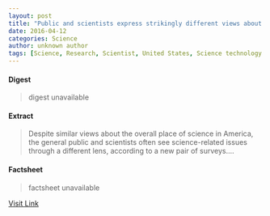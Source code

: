 ```yaml
---
layout: post
title: "Public and scientists express strikingly different views about science-related issues"
date: 2016-04-12
categories: Science
author: unknown author
tags: [Science, Research, Scientist, United States, Science technology engineering and mathematics, American Association for the Advancement of Science, Human, Education, Policy, Genetically modified food, Food, Air pollution, Health, Science and technology]
---
```



#### Digest
>digest unavailable

#### Extract
>Despite similar views about the overall place of science in America, the general public and scientists often see science-related issues through a different lens, according to a new pair of surveys....

#### Factsheet
>factsheet unavailable

[Visit Link](http://feeds.sciencedaily.com/~r/sciencedaily/~3/vXW8KCsNYjQ/150129143030.htm)


